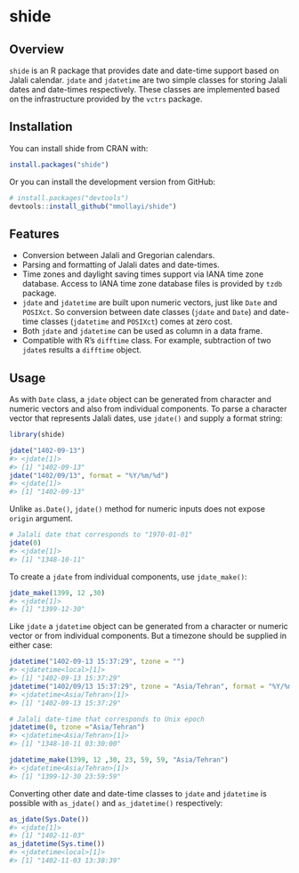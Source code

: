 
<!-- README.md is generated from README.Rmd. Please edit that file -->

# shide

<!-- badges: start -->
<!-- badges: end -->

## Overview

`shide` is an R package that provides date and date-time support based
on Jalali calendar. `jdate` and `jdatetime` are two simple classes for
storing Jalali dates and date-times respectively. These classes are
implemented based on the infrastructure provided by the `vctrs` package.

## Installation

You can install shide from CRAN with:

``` r
install.packages("shide")
```

Or you can install the development version from GitHub:

``` r
# install.packages("devtools")
devtools::install_github("mmollayi/shide")
```

## Features

- Conversion between Jalali and Gregorian calendars.
- Parsing and formatting of Jalali dates and date-times.
- Time zones and daylight saving times support via IANA time zone
  database. Access to IANA time zone database files is provided by
  `tzdb` package.
- `jdate` and `jdatetime` are built upon numeric vectors, just like
  `Date` and `POSIXct`. So conversion between date classes (`jdate` and
  `Date`) and date-time classes (`jdatetime` and `POSIXct`) comes at
  zero cost.
- Both `jdate` and `jdatetime` can be used as column in a data frame.
- Compatible with R’s `difftime` class. For example, subtraction of two
  `jdate`s results a `difftime` object.

## Usage

As with `Date` class, a `jdate` object can be generated from character
and numeric vectors and also from individual components. To parse a
character vector that represents Jalali dates, use `jdate()` and supply
a format string:

``` r
library(shide)

jdate("1402-09-13")
#> <jdate[1]>
#> [1] "1402-09-13"
jdate("1402/09/13", format = "%Y/%m/%d")
#> <jdate[1]>
#> [1] "1402-09-13"
```

Unlike `as.Date()`, `jdate()` method for numeric inputs does not expose
`origin` argument.

``` r
# Jalali date that corresponds to "1970-01-01"
jdate(0)
#> <jdate[1]>
#> [1] "1348-10-11"
```

To create a `jdate` from individual components, use `jdate_make()`:

``` r
jdate_make(1399, 12 ,30)
#> <jdate[1]>
#> [1] "1399-12-30"
```

Like `jdate` a `jdatetime` object can be generated from a character or
numeric vector or from individual components. But a timezone should be
supplied in either case:

``` r
jdatetime("1402-09-13 15:37:29", tzone = "")
#> <jdatetime<local>[1]>
#> [1] "1402-09-13 15:37:29"
jdatetime("1402/09/13 15:37:29", tzone = "Asia/Tehran", format = "%Y/%m/%d %H:%M:%S")
#> <jdatetime<Asia/Tehran>[1]>
#> [1] "1402-09-13 15:37:29"

# Jalali date-time that corresponds to Unix epoch
jdatetime(0, tzone ="Asia/Tehran")
#> <jdatetime<Asia/Tehran>[1]>
#> [1] "1348-10-11 03:30:00"

jdatetime_make(1399, 12 ,30, 23, 59, 59, "Asia/Tehran")
#> <jdatetime<Asia/Tehran>[1]>
#> [1] "1399-12-30 23:59:59"
```

Converting other date and date-time classes to `jdate` and `jdatetime`
is possible with `as_jdate()` and `as_jdatetime()` respectively:

``` r
as_jdate(Sys.Date())
#> <jdate[1]>
#> [1] "1402-11-03"
as_jdatetime(Sys.time())
#> <jdatetime<local>[1]>
#> [1] "1402-11-03 13:38:39"
```

